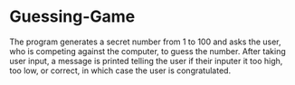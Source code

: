 # Guessing-Game
The program generates a secret number from 1 to 100 and asks the user, who is competing against the computer, to guess the number. After taking user input, a message is printed telling the user if their inputer it too high, too low, or correct, in which case the user is congratulated.
